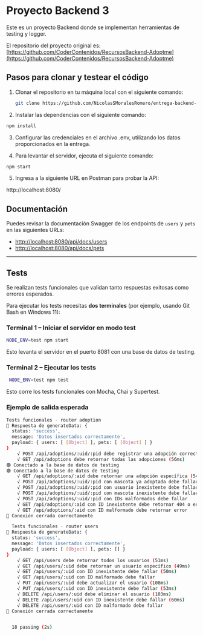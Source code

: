 # Proyecto Backend 3

Este es un proyecto Backend donde se implementan herramientas de testing y logger.

El repositorio del proyecto original es:  
[https://github.com/CoderContenidos/RecursosBackend-Adoptme](https://github.com/CoderContenidos/RecursosBackend-Adoptme)

## Pasos para clonar y testear el código

1. Clonar el repositorio en tu máquina local con el siguiente comando:

   ```bash
   git clone https://github.com/NicolasSMoralesRomero/entrega-backend-3
   ```

2. Instalar las dependencias con el siguiente comando:
```bash
npm install
```

3. Configurar las credenciales en el archivo .env, utilizando los datos proporcionados en la entrega.

4. Para levantar el servidor, ejecuta el siguiente comando:

```bash
npm start
```

5. Ingresa a la siguiente URL en Postman para probar la API:

http://localhost:8080/

##  Documentación

Puedes revisar la documentación Swagger de los endpoints de `users` y `pets` en las siguientes URLs:

- [http://localhost:8080/api/docs/users](http://localhost:8080/api/docs/users)
- [http://localhost:8080/api/docs/pets](http://localhost:8080/api/docs/pets)

---

##  Tests

Se realizan tests funcionales que validan tanto respuestas exitosas como errores esperados.

Para ejecutar los tests necesitas **dos terminales** (por ejemplo, usando Git Bash en Windows 11):

### Terminal 1 – Iniciar el servidor en modo test

```bash
NODE_ENV=test npm start
```

Esto levanta el servidor en el puerto 8081 con una base de datos de testing.

### Terminal 2 – Ejecutar los tests
```bash
 NODE_ENV=test npm test
```

Esto corre los tests funcionales con Mocha, Chai y Supertest.

### Ejemplo de salida esperada

```bash
Tests funcionales - router adoption
🧪 Respuesta de generateData: {
  status: 'success',
  message: 'Datos insertados correctamente',
  payload: { users: [ [Object] ], pets: [ [Object] ] }
}
    √ POST /api/adoptions/:uid/:pid debe registrar una adopción correctamente (297ms)
    √ GET /api/adoptions debe retornar todas las adopciones (56ms)
🟢 Conectado a la base de datos de testing
🟢 Conectado a la base de datos de testing
    √ GET /api/adoptions/:aid debe retornar una adopción específica (54ms)
    √ POST /api/adoptions/:uid/:pid con mascota ya adoptada debe fallar (114ms)
    √ POST /api/adoptions/:uid/:pid con usuario inexistente debe fallar (59ms)
    √ POST /api/adoptions/:uid/:pid con mascota inexistente debe fallar (104ms)
    √ POST /api/adoptions/:uid/:pid con IDs malformados debe fallar
    √ GET /api/adoptions/:aid con ID inexistente debe retornar 404 o error (63ms)
    √ GET /api/adoptions/:aid con ID malformado debe retornar error
🧹 Conexión cerrada correctamente

  Tests funcionales - router users
🧪 Respuesta de generateData: {
  status: 'success',
  message: 'Datos insertados correctamente',
  payload: { users: [ [Object] ], pets: [] }
}
    √ GET /api/users debe retornar todos los usuarios (51ms)
    √ GET /api/users/:uid debe retornar un usuario específico (49ms)
    √ GET /api/users/:uid con ID inexistente debe fallar (50ms)
    √ GET /api/users/:uid con ID malformado debe fallar
    √ PUT /api/users/:uid debe actualizar el usuario (108ms)
    √ PUT /api/users/:uid con ID inexistente debe fallar (53ms)
    √ DELETE /api/users/:uid debe eliminar el usuario (103ms)
    √ DELETE /api/users/:uid con ID inexistente debe fallar (60ms)
    √ DELETE /api/users/:uid con ID malformado debe fallar
🧹 Conexión cerrada correctamente


  18 passing (2s)


```


